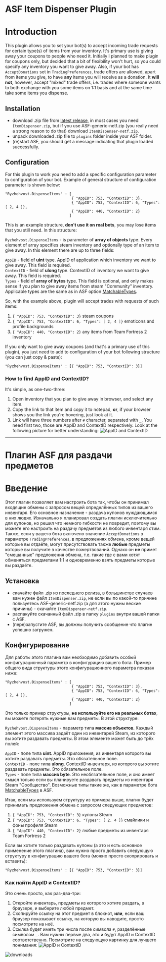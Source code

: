 # ASF Item Dispenser Plugin

# Introduction
This plugin allows you to set your bot(s) to accept incoming trade requests for certain type(s) of items from your inventory. It's primary use is giving away your coupons to people who need it. Initially I planned to make plugin for coupons only, but decided that a bit of flexibility won't hurt, so you could specify any inventory you want to give away. Also, if your bot has `AcceptDonations` set in `TradingPreferences`, trade offers are allowed, apart from items you give, to have **any** items you will receive as a donation. It **will not**, however, accept "mixed" trade offers, i.e. trades where someone wants to both exchange with you some items on 1:1 basis and at the same time take some items you dispense.

## Installation
- download .zip file from [latest release](https://github.com/Ryzhehvost/ItemDispenser/releases/latest), in most cases you need `ItemDispenser.zip`, but if you use ASF-generic-netf.zip (you really need a strong reason to do that) download `ItemDispenser-netf.zip`.
- unpack downloaded .zip file to `plugins` folder inside your ASF folder.
- (re)start ASF, you should get a message indicating that plugin loaded successfully. 

## Configuration
For this plugin to work you need to add a specific configuration parameter to configuration of your bot. Example of general structure of configuration parameter is shown below:
```
"Ryzhehvost.DispenseItems" : [
                              { "AppID": 753, "ContextID": 3},
                              { "AppID": 753, "ContextID": 6, "Types": [ 2, 4 ]},
                              { "AppID": 440, "ContextID": 2}
                             ]
```
This is an example structure, **don't use it on real bots**, you may lose items that you still need. In this structure:

`Ryzhehvost.DispenseItems` - is parameter of **array of objects** type. Every element of array specifies steam inventory and optionally type of an item to give away. In this element there are up to three fields:

`AppID` - field of **uint** type. AppID of application which inventory we want to give away. This field is required.<br/>
`ContextID` - field of **ulong** type. ContextID of inventory we want to give away. This field is required.<br/>
`Types` - field of **array of bytes** type. This field is optional, and only makes sense if you plan to give away items from steam "Community" inventory. Applicable types are the same as in ASF option [MatchableTypes](https://github.com/JustArchiNET/ArchiSteamFarm/wiki/Configuration#matchabletypes).

So, with the example above, plugin will accept trades with requests of such items:
1. `{ "AppID": 753, "ContextID": 3}` steam coupons 
2. `{ "AppID": 753, "ContextID": 6, "Types": [ 2, 4 ]}` emoticons and profile backgrounds
3. `{ "AppID": 440, "ContextID": 2}` any items from Team Fortress 2 inventory

If you only want to give away coupons (and that's a primary use of this plugin), you just need to add to configuration of your bot following structure (you can just copy & paste):

```
"Ryzhehvost.DispenseItems" : [{ "AppID": 753, "ContextID": 3}]
```

### How to find AppID and ContextID?
It's simple, as one-two-three:
1. Open inventory that you plan to give away in browser, and select any item.
2. Copy the link to that item and copy it to notepad, **or**, if your browser shows you the link you're hovering, just look at it.
3. Link will have three numbers after `#` character, separated with `_`. You need first two, those are AppID and ContextID respectively. Look at the following picture for better understanding:
![AppID and ContextID](https://i.imgur.com/hom2PZq.png)

---

# Плагин ASF для раздачи предметов


# Введение
Этот плагин позволяет вам настроить бота так, чтобы он принимал входящие обмены с запросом вещей определённых типов из вашего инвентаря. Его основное назначение - раздача купонов нуждающимся в них людях. Изначально я планировал создать плагин исключительно для купонов, но решил что немного гибкости не повредит, поэтому вы можете его настроить на раздачу предметов из любого инвентаря стим. Также, если у вашего бота включено значение `AcceptDonations` в параметре `TradingPreferences`, в предложениях обмена, кроме вещей которые вы отдаёте, могут присутствовать также **любые** предметы которые вы получите в качестве пожертвований. Однако он **не** примет "смешанные" предложения обмена, т.е. такие где с вами хотят обменяться предметами 1:1 и одновременно взять предметы которые вы раздаёте.

## Установка
- скачайте файл .zip из [последнего релиза](https://github.com/Ryzhehvost/ItemDispenser/releases/latest), в большинстве случаев вам нужен файл `ItemDispenser.zip`, не если вы по какой-то причине пользуетесь ASF-generic-netf.zip (а для этого нужны веские причины) - скачайте `ItemDispenser-netf.zip`.
- распакуйте скачанный файл .zip в папку `plugins` внутри вашей папки с ASF.
- (пере)запустите ASF, вы должны получить сообщение что плагин успешно загружен. 

## Конфигурирование
Для работы этого плагина вам необходимо добавить особый конфигурационный параметр в конфигурацию вашего бота. Пример общего вида структуры этого конфигурационного параметра показан ниже:
```
"Ryzhehvost.DispenseItems" : [
                              { "AppID": 753, "ContextID": 3},
                              { "AppID": 753, "ContextID": 6, "Types": [ 2, 4 ]},
                              { "AppID": 440, "ContextID": 2}
                             ]
```
Это только пример структуры, **не используйте его на реальных ботах**, вы можете потерять нужные вам предметы. В этой структуре:

`Ryzhehvost.DispenseItems` - параметр типа **массив объектов**. Каждый элемент этого массива задаёт один из инвентарей Steam, из которого вы хотите раздавать предметы. В этом элементе может быть до трёх полей:

`AppID` - поле типа **uint**. AppID приложения, из инвентаря которого вы хотите раздавать предметы. Это обязательное поле.<br/>
`ContextID` - поле типа **ulong**. ContextID инвентаря, из которого вы хотите раздавать предметы. Это обязательное поле.<br/>
`Types` - поле типа **массив byte**. Это необязательное поле, и оно имеет смысл только если вы планируете раздавать предметы из инвентаря Steam "Сообщество". Возможные типы такие же, как в параметре бота [MatchableTypes](https://github.com/JustArchiNET/ArchiSteamFarm/wiki/Configuration-ru-RU#matchabletypes) в ASF.

Итак, если мы используем структуру из примера выше, плагин будет принимать предложения обмена с запросом следующих предметов:
1. `{ "AppID": 753, "ContextID": 3}` купоны Steam 
2. `{ "AppID": 753, "ContextID": 6, "Types": [ 2, 4 ]}` смайлики и фоны профиля Steam
3. `{ "AppID": 440, "ContextID": 2}` любые предметы из инвентаря Team Fortress 2

Если вы хотите только раздавать купоны (а это и есть основное применение этого плагина), вам нужно просто добавить следующую структуру в конфигурацию вашего бота (можно просто скоприровать и вставить):

```
"Ryzhehvost.DispenseItems" : [{ "AppID": 753, "ContextID": 3}]
```

### Как найти AppID и ContextID?
Это очень просто, как раз-два-три:
1. Откройте инвентарь, предметы из которого хотите раздать, в браузере, и выберите любой предмет.
2. Скопируйте ссылку на этот предмет в блокнот, **или**, если ваш браузер показывает ссылку, на которую вы наводите, просто посмотрите на неё.
3. Ссылка будет иметь три числа после символа `#`, разделённые символом `_`. Вам нужны первые два, это и будут AppID и ContextID соответственно. Посмотрите на следующую картинку для лучшего понимания:
![AppID и ContextID](https://i.imgur.com/hom2PZq.png)

![downloads](https://img.shields.io/github/downloads/Ryzhehvost/ItemDispenser/total.svg?style=social)
